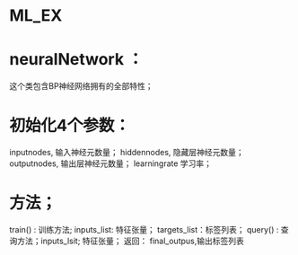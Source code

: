 # ML_EX
#  neuralNetwork ：
这个类包含BP神经网络拥有的全部特性；
# 初始化4个参数：
inputnodes, 输入神经元数量；
hiddennodes, 隐藏层神经元数量；
outputnodes, 输出层神经元数量；
learningrate 学习率；
# 方法；
train() : 训练方法; inputs_list: 特征张量； targets_list：标签列表；
query() : 查询方法；inputs_lsit; 特征张量； 返回： final_outpus,输出标签列表

